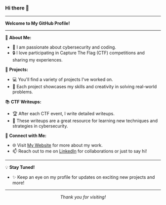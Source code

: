 ### Hi there 👋

---

**Welcome to My GitHub Profile!**

---

🔭 **About Me:**
- 🚀 I am passionate about cybersecurity and coding.
- 🔒 I love participating in Capture The Flag (CTF) competitions and sharing my experiences.

🌟 **Projects:**
- 💻 You'll find a variety of projects I've worked on.
- 🤖 Each project showcases my skills and creativity in solving real-world problems.

📚 **CTF Writeups:**
- 🏆 After each CTF event, I write detailed writeups.
- 📝 These writeups are a great resource for learning new techniques and strategies in cybersecurity.

👥 **Connect with Me:**
- 🌐 Visit [My Website](https://n04h2601.github.io/) for more about my work.
- 📫 Reach out to me on [LinkedIn](https://www.linkedin.com/in/noah-brajtman-565946223/) for collaborations or just to say hi!

---

💡 **Stay Tuned!**
- ✨ Keep an eye on my profile for updates on exciting new projects and more!

---

<p align="center">
  <i>Thank you for visiting!</i>
</p>
